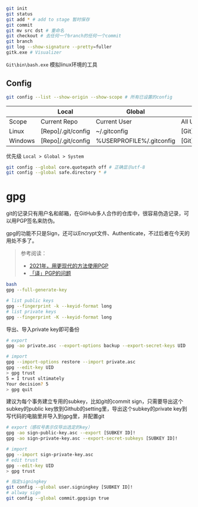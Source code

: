 ```bash
git init
git status
git add * # add to stage 暂时保存
git commit
git mv src dst # 重命名
git checkout # 去任何一个branch的任何一个commit
git branch 
git log --show-signature --pretty=fuller
gitk.exe # Visualizer
```

`Git\bin\bash.exe` 模拟linux环境的工具

## Config

```bash
git config --list --show-origin --show-scope # 所有已设置的config
```

|         | Local              | Global                   | System              |
| ------- | ------------------ | ------------------------ | ------------------- |
| Scope   | Current Repo       | Current User             | All User            |
| Linux   | [Repo]/.git/config | ~/.gitconfig             | [Git]/etc/gitconfig |
| Windows | [Repo]/.git/config | %USERPROFILE%/.gitconfig | [Git]/etc/gitconfig |

优先级 `Local > Global > System`

```bash
git config --global core.quotepath off # 正确显示utf-8
git config --global safe.directory * # 
```

# gpg

git的记录只有用户名和邮箱，在GitHub多人合作的仓库中，很容易伪造记录，可以用PGP签名来防伪。

gpg的功能不只是Sign，还可以Encrypt文件、Authenticate，不过后者在今天的用处不多了。

> 参考阅读：
>
> - [2021年，用更现代的方法使用PGP](<https://ulyc.github.io/2021/01/13/2021年-用更现代的方法使用PGP-上/>)
> - [「译」PGP的问题](https://ulyc.github.io/2022/09/05/tr-pgp-problem-1/)

```bash
bash
gpg --full-generate-key

# list public keys
gpg --fingerprint -k --keyid-format long
# list private keys
gpg --fingerprint -K --keyid-format long
```

导出、导入private key即可备份

```bash
# export
gpg -ao private.asc --export-options backup --export-secret-keys UID

# import
gpg --import-options restore --import private.asc
gpg --edit-key UID
> gpg trust
5 = I trust ultimately
Your decision? 5
> gpg quit
```

建议为每个事务建立专用的subkey，比如git的commit sign，只需要导出这个subkey的public key放到Github的setting里，导出这个subkey的private key到写代码的电脑里并导入到gpg里，并配置git

```bash
# export（感叹号表示仅导出选定的key）
gpg -ao sign-public-key.asc --export [SUBKEY ID]!
gpg -ao sign-private-key.asc --export-secret-subkeys [SUBKEY ID]!

# import
gpg --import sign-private-key.asc
# edit trust
gpg --edit-key UID
> gpg trust

# 指定signingkey
git config --global user.signingkey [SUBKEY ID]!
# allway sign
git config --global commit.gpgsign true
```
